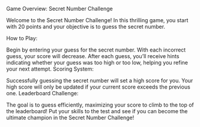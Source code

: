 Game Overview: Secret Number Challenge

Welcome to the Secret Number Challenge! In this thrilling game, you start with 20 points and your objective is to guess the secret number.

How to Play:

Begin by entering your guess for the secret number.
With each incorrect guess, your score will decrease.
After each guess, you’ll receive hints indicating whether your guess was too high or too low, helping you refine your next attempt.
Scoring System:

Successfully guessing the secret number will set a high score for you.
Your high score will only be updated if your current score exceeds the previous one.
Leaderboard Challenge:

The goal is to guess efficiently, maximizing your score to climb to the top of the leaderboard!
Put your skills to the test and see if you can become the ultimate champion in the Secret Number Challenge!
